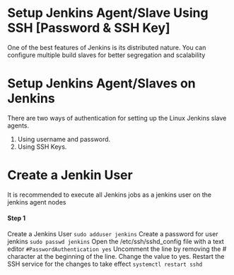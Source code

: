 # Setup Jenkins Agent/Slave Using SSH [Password & SSH Key]
One of the best features of Jenkins is its distributed nature. You can configure multiple build slaves for better segregation and scalability

# Setup Jenkins Agent/Slaves on Jenkins
There are two ways of authentication for setting up the Linux Jenkins slave agents.
1. Using username and password.
2. Using SSH Keys.

# Create a Jenkin User
It is recommended to execute all Jenkins jobs as a jenkins user on the jenkins agent nodes

#### Step 1
Create a Jenkins User
``` sudo adduser jenkins ```
Create a password for user jenkins
``` sudo passwd jenkins ```
Open the /etc/ssh/sshd_config file with a text editor
``` #PasswordAuthentication yes ```
Uncomment the line by removing the # character at the beginning of the line. Change the value to yes.
Restart the SSH service for the changes to take effect
``` systemctl restart sshd ```




